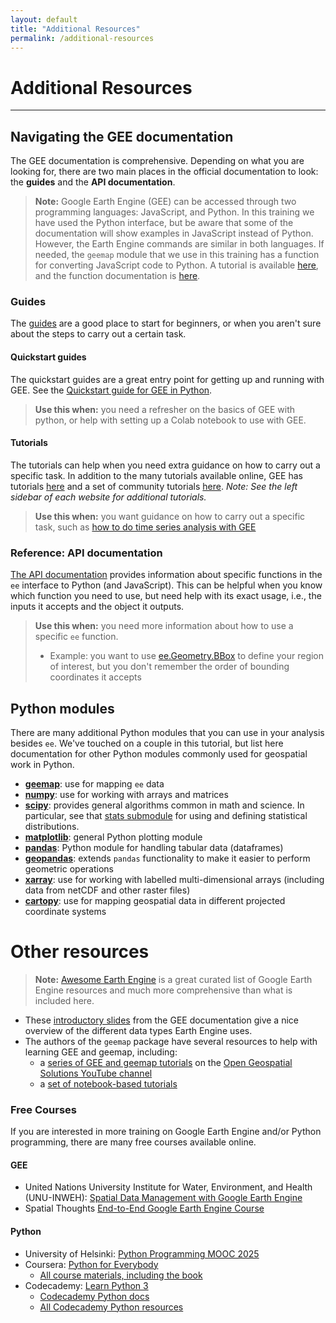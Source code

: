 ```yaml
---
layout: default
title: "Additional Resources"
permalink: /additional-resources
---
```

# Additional Resources
---
## Navigating the GEE documentation
The GEE documentation is comprehensive. Depending on what you are looking for, there are two main places in the official documentation to look: the **guides** and the **API documentation**. 

> **Note:** Google Earth Engine (GEE) can be accessed through two programming languages: JavaScript, and Python. In this training we have used the Python interface, but be aware that some of the documentation will show examples in JavaScript instead of Python. However, the Earth Engine commands are similar in both languages. If needed, the `geemap` module that we use in this training has a function for converting JavaScript code to Python. A tutorial is available [here](https://geemap.org/notebooks/15_convert_js_to_py/), and the function documentation is [here](https://geemap.org/conversion/?h=js_snippet_to_py#geemap.conversion.jrc_hist_monthly_history).
> 
### Guides
The [guides](https://developers.google.com/earth-engine/guides) are a good place to start for beginners, or when you aren't sure about the steps to carry out a certain task. 
#### Quickstart guides
The quickstart guides are a great entry point for getting up and running with GEE. See the 
[Quickstart guide for GEE in Python](https://developers.google.com/earth-engine/guides/quickstart_python). 

> **Use this when:** you need a refresher on the basics of GEE with python, or help with setting up a Colab notebook to use with GEE. 
   
#### Tutorials
The tutorials can help when you need extra guidance on how to carry out a specific task. In addition to the many tutorials available online, GEE has tutorials [here](https://developers.google.com/earth-engine/tutorials/videos) and a set of community tutorials [here](https://developers.google.com/earth-engine/tutorials/community/intro-to-python-api). *Note: See the left sidebar of each website for additional tutorials.*

> **Use this when:** you want guidance on how to carry out a specific task, such as [how to do time series analysis with GEE](https://developers.google.com/earth-engine/tutorials/videos#time-series-analysis)

### Reference: API documentation
[The API documentation](https://developers.google.com/earth-engine/apidocs) provides information about specific functions in the `ee` interface to Python (and JavaScript). This can be helpful when you know which function you need to use, but need help with its exact usage, i.e., the inputs it accepts and the object it outputs.

> **Use this when:** you need more information about how to use a specific `ee` function.
> * Example: you want to use [ee.Geometry.BBox](https://developers.google.com/earth-engine/apidocs/ee-geometry-bbox) to define your region of interest, but you don't remember the order of bounding coordinates it accepts

## Python modules
There are many additional Python modules that you can use in your analysis besides `ee`. We've touched on a couple in this tutorial, but list here documentation for other Python modules commonly used for geospatial work in Python. 
- **[geemap](https://geemap.org/)**: use for mapping `ee` data
- **[numpy](https://numpy.org/doc/stable/)**: use for working with arrays and matrices
- **[scipy](https://docs.scipy.org/doc/scipy/)**: provides general algorithms common in math and science. In particular, see that [stats submodule](https://docs.scipy.org/doc/scipy/reference/stats.html) for using and defining statistical distributions. 
- **[matplotlib](https://matplotlib.org/stable/index.html)**: general Python plotting module
- **[pandas](https://pandas.pydata.org/docs/)**: Python module for handling tabular data (dataframes)
- **[geopandas](https://geopandas.org/en/stable/docs.html)**: extends `pandas` functionality to make it easier to perform geometric operations
- **[xarray](https://docs.xarray.dev/en/stable/)**: use for working with labelled multi-dimensional arrays (including data from netCDF and other raster files)
- **[cartopy](https://scitools.org.uk/cartopy/docs/latest/)**: use for mapping geospatial data in different projected coordinate systems
# Other resources
> **Note:** [Awesome Earth Engine](https://awesome.geemap.org/) is a great curated list of Google Earth Engine resources and much more comprehensive than what is included here.
- These [introductory slides](https://docs.google.com/presentation/d/1iZtkBNzl2HBWFT0wEhwCov89kyiBO7rSHcmMa6WNMa8/) from the GEE documentation give a nice overview of the different data types Earth Engine uses.
- The authors of the `geemap` package have several resources to help with learning GEE and geemap, including: 
	- a [series of GEE and geemap tutorials](https://www.youtube.com/playlist?list=PLAxJ4-o7ZoPccOFv1dCwvGI6TYnirRTg3) on the [Open Geospatial Solutions YouTube channel](https://www.youtube.com/@giswqs)
	- a [set of notebook-based tutorials](https://courses.geemap.org/)
### Free Courses
If you are interested in more training on Google Earth Engine and/or Python programming, there are many free courses available online. 
#### GEE
- United Nations University Institute for Water, Environment, and Health (UNU-INWEH): [Spatial Data Management with Google Earth Engine](https://lc.unu.edu/courses/course-v1:UNU-INWEH+INWEH-19+2023-T2/about)
- Spatial Thoughts [End-to-End Google Earth Engine Course](https://courses.spatialthoughts.com/end-to-end-gee.html)
#### Python
- University of Helsinki: [Python Programming MOOC 2025](https://programming-25.mooc.fi/)
- Coursera: [Python for Everybody](https://www.coursera.org/specializations/python#courses)
	- [All course materials, including the book](https://www.py4e.com)
- Codecademy: [Learn Python 3](https://www.codecademy.com/learn/learn-python-3)
	- [Codecademy Python docs](https://www.codecademy.com/resources/docs/python)
	- [All Codecademy Python resources](https://www.codecademy.com/catalog/language/python)
